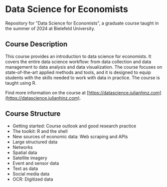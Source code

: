 # Data Science for Economists

Repository for "Data Science for Economists", a graduate course taught in the summer of 2024 at Bielefeld University.

## Course Description

This course provides an introduction to data science for economists. It covers the entire data science workflow: from data collection and data management to data analysis and data visualization. The course focuses on state-of-the-art applied methods and tools, and it is designed to equip students with the skills needed to work with data in practice. The course is taught using R.

Find more information on the course at [https://datascience.julianhinz.com](https://datascience.julianhinz.com).

## Course Structure

- Getting started: Course outlook and good research practice
- The toolkit: R and the shell
- New sources of economic data: Web scraping and APIs
- Large structured data
- Networks
- Spatial data
- Satellite imagery
- Event and sensor data
- Text as data
- Social media data
- OCR: Digitized data
